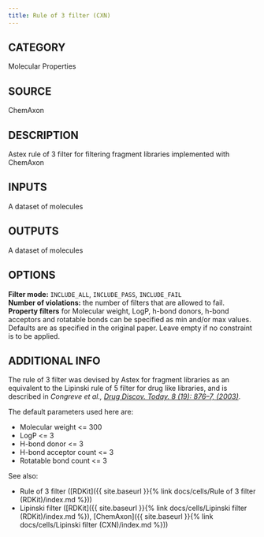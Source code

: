 ```yaml
---
title: Rule of 3 filter (CXN)
---
```


## CATEGORY
Molecular Properties

## SOURCE
ChemAxon

## DESCRIPTION
Astex rule of 3 filter for filtering fragment libraries implemented with ChemAxon

## INPUTS
A dataset of molecules

## OUTPUTS
A dataset of molecules

## OPTIONS

**Filter mode:** `INCLUDE_ALL`, `INCLUDE_PASS`, `INCLUDE_FAIL`<br>
**Number of violations:** the number of filters that are allowed to fail.<br>
**Property filters** for Molecular weight, LogP, h-bond donors, h-bond acceptors and rotatable bonds can be specified as min and/or max values. Defaults are as specified in the original paper. Leave empty if no constraint is to be applied.

## ADDITIONAL INFO

The rule of 3 filter was devised by Astex for fragment libraries as an equivalent to the Lipinski rule of 5 filter for drug like libraries, and is described in <cite>Congreve et al., [Drug Discov. Today. 8 (19): 876–7, (2003)](http://www.sciencedirect.com/science/article/pii/S1359644603028319)</cite>.

The default parameters used here are:

- Molecular weight <= 300
- LogP <= 3
- H-bond donor <= 3
- H-bond acceptor count <= 3
- Rotatable bond count <= 3

See also:

- Rule of 3 filter ([RDKit]({{ site.baseurl }}{% link docs/cells/Rule of 3 filter (RDKit)/index.md %}))
- Lipinski filter ([RDKit]({{ site.baseurl }}{% link docs/cells/Lipinski filter (RDKit)/index.md %}), [ChemAxon]({{ site.baseurl }}{% link docs/cells/Lipinski filter (CXN)/index.md %}))

